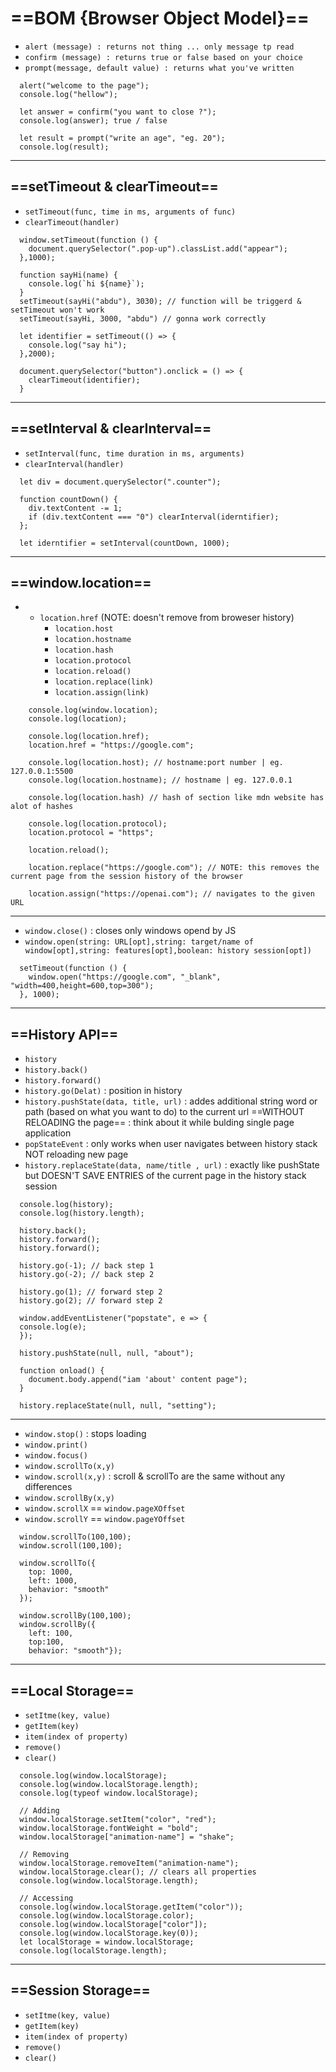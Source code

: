 # ==BOM {Browser Object Model}==

- `alert (message) : returns not thing ... only message tp read`
- `confirm (message) : returns true or false based on your choice`
- `prompt(message, default value) : returns what you've written`

```
  alert("welcome to the page");
  console.log("hellow");
```

```
  let answer = confirm("you want to close ?");
  console.log(answer); true / false
```

```
  let result = prompt("write an age", "eg. 20");
  console.log(result);
```

* * *

## ==setTimeout & clearTimeout==

- `setTimeout(func, time in ms, arguments of func)`
- `clearTimeout(handler)`

```
  window.setTimeout(function () {
    document.querySelector(".pop-up").classList.add("appear");
  },1000);
```

```
  function sayHi(name) {
    console.log(`hi ${name}`);
  }
  setTimeout(sayHi("abdu"), 3030); // function will be triggerd & setTimeout won't work
  setTimeout(sayHi, 3000, "abdu") // gonna work correctly
```

```
  let identifier = setTimeout(() => {
    console.log("say hi");
  },2000);

  document.querySelector("button").onclick = () => {
    clearTimeout(identifier);
  }
```

* * *

## ==setInterval & clearInterval==

- `setInterval(func, time duration in ms, arguments)`
- `clearInterval(handler)`

```
  let div = document.querySelector(".counter");

  function countDown() {
    div.textContent -= 1;
    if (div.textContent === "0") clearInterval(iderntifier);
  };

  let iderntifier = setInterval(countDown, 1000);
```

* * *

## ==window.location==

- - `location.href` (NOTE: doesn't remove from broweser history)
    - `location.host`
    - `location.hostname`
    - `location.hash`
    - `location.protocol`
    - `location.reload()`
    - `location.replace(link)`
    - `location.assign(link)`

```
    console.log(window.location);
    console.log(location);
```

```
    console.log(location.href);
    location.href = "https://google.com";
```

```
    console.log(location.host); // hostname:port number | eg. 127.0.0.1:5500
    console.log(location.hostname); // hostname | eg. 127.0.0.1
```

```
    console.log(location.hash) // hash of section like mdn website has alot of hashes
```

```
    console.log(location.protocol);
    location.protocol = "https";
```

```
    location.reload();
```

```
    location.replace("https://google.com"); // NOTE: this removes the current page from the session history of the browser
```

```
    location.assign("https://openai.com"); // navigates to the given URL
```

* * *

- `window.close()` : closes only windows opend by JS
- `window.open(string: URL[opt],string: target/name of window[opt],string: features[opt],boolean: history session[opt])`

```
  setTimeout(function () {
    window.open("https://google.com", "_blank", "width=400,height=600,top=300");
  }, 1000);
```

* * *

## ==History API==

- `history`
- `history.back()`
- `history.forward()`
- `history.go(Delat)` : position in history
- `history.pushState(data, title, url)` : addes additional string word or path (based on what you want to do) to the current url
    ==WITHOUT RELOADING the page== : think about it while bulding single page application
- `popStateEvent` : only works when user navigates between history stack NOT reloading new page
- `history.replaceState(data, name/title , url)` : exactly like pushState but DOESN'T SAVE ENTRIES of the current page in the history stack session

```
  console.log(history);
  console.log(history.length);
```

```
  history.back();
  history.forward();
  history.forward();
```

```
  history.go(-1); // back step 1
  history.go(-2); // back step 2
```

```
  history.go(1); // forward step 2
  history.go(2); // forward step 2
```

```
  window.addEventListener("popstate", e => {
  console.log(e);
  });
```

```
  history.pushState(null, null, "about");

  function onload() {
    document.body.append("iam 'about' content page");
  }
```

```
  history.replaceState(null, null, "setting");
```

* * *

- `window.stop()` : stops loading
- `window.print()`
- `window.focus()`
- `window.scrollTo(x,y)`
- `window.scroll(x,y)` : scroll & scrollTo are the same without any differences
- `window.scrollBy(x,y)`
- `window.scrollX` == `window.pageXOffset`
- `window.scrollY` == `window.pageYOffset`

```
  window.scrollTo(100,100);
  window.scroll(100,100);
```

```
  window.scrollTo({
    top: 1000,
    left: 1000,
    behavior: "smooth"
  });
```

```
  window.scrollBy(100,100);
  window.scrollBy({
    left: 100, 
    top:100, 
    behavior: "smooth"});
```

* * *

## ==Local Storage==

- `setItme(key, value)`
- `getItem(key)`
- `item(index of property)`
- `remove()`
- `clear()`

```
  console.log(window.localStorage);
  console.log(window.localStorage.length);
  console.log(typeof window.localStorage);
```

```
  // Adding
  window.localStorage.setItem("color", "red");
  window.localStorage.fontWeight = "bold";
  window.localStorage["animation-name"] = "shake";
```

```
  // Removing
  window.localStorage.removeItem("animation-name");
  window.localStorage.clear(); // clears all properties
  console.log(window.localStorage.length);
```

```
  // Accessing
  console.log(window.localStorage.getItem("color"));
  console.log(window.localStorage.color);
  console.log(window.localStorage["color"]);
  console.log(window.localStorage.key(0));
  let localStorage = window.localStorage;
  console.log(localStorage.length);
```

* * *

## ==Session Storage==

- `setItme(key, value)`
- `getItem(key)`
- `item(index of property)`
- `remove()`
- `clear()`